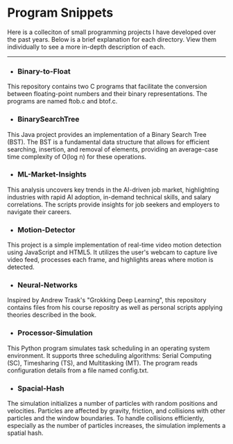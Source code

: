# Program Snippets
Here is a colleciton of small programming projects I have developed over the past years. Below is a brief explanation for each directory. View them individually to see a more in-depth description of each.
 
***

- ### Binary-to-Float
This repository contains two C programs that facilitate the conversion between floating-point numbers and their binary representations. The programs are named ftob.c and btof.c.

- ### BinarySearchTree
This Java project provides an implementation of a Binary Search Tree (BST). The BST is a fundamental data structure that allows for efficient searching, insertion, and removal of elements, providing an average-case time complexity of O(log n) for these operations.

- ### ML-Market-Insights
This analysis uncovers key trends in the AI-driven job market, highlighting industries with rapid AI adoption, in-demand technical skills, and salary correlations. The scripts provide insights for job seekers and employers to navigate their careers.
 
- ### Motion-Detector
This project is a simple implementation of real-time video motion detection using JavaScript and HTML5. It utilizes the user's webcam to capture live video feed, processes each frame, and highlights areas where motion is detected.

- ### Neural-Networks
Inspired by Andrew Trask's "Grokking Deep Learning", this repository contains files from his course repositry as well as personal scripts applying theories described in the book.
 
- ### Processor-Simulation
This Python program simulates task scheduling in an operating system environment. It supports three scheduling algorithms: Serial Computing (SC), Timesharing (TS), and Multitasking (MT). The program reads configuration details from a file named config.txt.

- ### Spacial-Hash
The simulation initializes a number of particles with random positions and velocities. Particles are affected by gravity, friction, and collisions with other particles and the window boundaries. To handle collisions efficiently, especially as the number of particles increases, the simulation implements a spatial hash.
